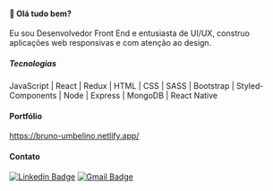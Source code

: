 #### 👋 Olá tudo bem? 

Eu sou Desenvolvedor Front End e entusiasta de UI/UX, construo aplicações web responsivas e com atenção ao design. 

##### Tecnologias  

JavaScript | React | Redux | HTML | CSS | SASS | Bootstrap | Styled-Components | Node | Express | MongoDB | React Native

#### Portfólio 

https://bruno-umbelino.netlify.app/

#### Contato

[![Linkedin Badge](https://img.shields.io/badge/-LinkedIn-blue?style=flat-square&logo=Linkedin&logoColor=white&link=https://www.linkedin.com/in/gabrielmelodev/)](https://www.linkedin.com/in/brunoumbelino/)
[![Gmail Badge](https://img.shields.io/badge/-Gmail-c14438?style=flat-square&logo=Gmail&logoColor=white&link)](mailto::bruno.umbelino0@gmail.com)

<!---
BrunoUmbelino/BrunoUmbelino is a ✨ special ✨ repository because its `README.md` (this file) appears on your GitHub profile.
You can click the Preview link to take a look at your changes.
--->
